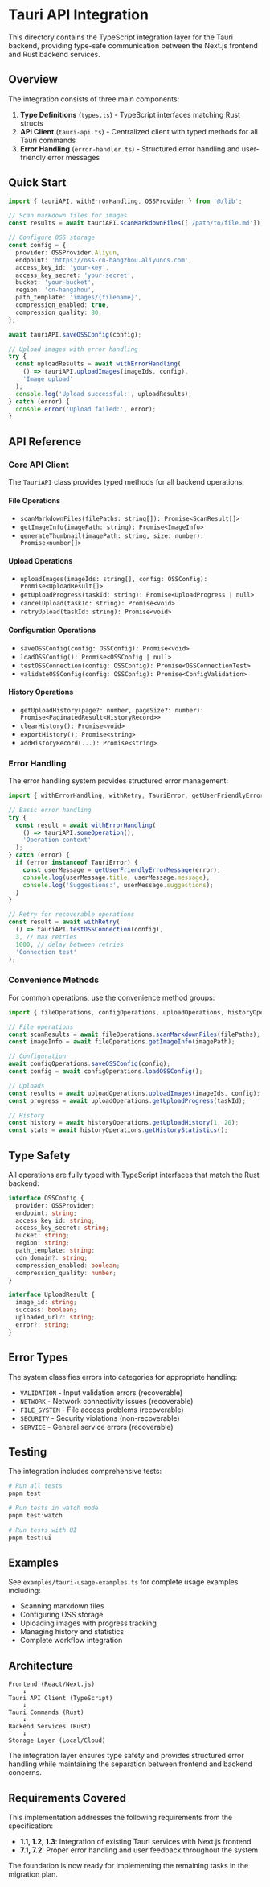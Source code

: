 # Tauri API Integration

This directory contains the TypeScript integration layer for the Tauri backend, providing type-safe communication between the Next.js frontend and Rust backend services.

## Overview

The integration consists of three main components:

1. **Type Definitions** (`types.ts`) - TypeScript interfaces matching Rust structs
2. **API Client** (`tauri-api.ts`) - Centralized client with typed methods for all Tauri commands
3. **Error Handling** (`error-handler.ts`) - Structured error handling and user-friendly error messages

## Quick Start

```typescript
import { tauriAPI, withErrorHandling, OSSProvider } from '@/lib';

// Scan markdown files for images
const results = await tauriAPI.scanMarkdownFiles(['/path/to/file.md']);

// Configure OSS storage
const config = {
  provider: OSSProvider.Aliyun,
  endpoint: 'https://oss-cn-hangzhou.aliyuncs.com',
  access_key_id: 'your-key',
  access_key_secret: 'your-secret',
  bucket: 'your-bucket',
  region: 'cn-hangzhou',
  path_template: 'images/{filename}',
  compression_enabled: true,
  compression_quality: 80,
};

await tauriAPI.saveOSSConfig(config);

// Upload images with error handling
try {
  const uploadResults = await withErrorHandling(
    () => tauriAPI.uploadImages(imageIds, config),
    'Image upload'
  );
  console.log('Upload successful:', uploadResults);
} catch (error) {
  console.error('Upload failed:', error);
}
```

## API Reference

### Core API Client

The `TauriAPI` class provides typed methods for all backend operations:

#### File Operations
- `scanMarkdownFiles(filePaths: string[]): Promise<ScanResult[]>`
- `getImageInfo(imagePath: string): Promise<ImageInfo>`
- `generateThumbnail(imagePath: string, size: number): Promise<number[]>`

#### Upload Operations
- `uploadImages(imageIds: string[], config: OSSConfig): Promise<UploadResult[]>`
- `getUploadProgress(taskId: string): Promise<UploadProgress | null>`
- `cancelUpload(taskId: string): Promise<void>`
- `retryUpload(taskId: string): Promise<void>`

#### Configuration Operations
- `saveOSSConfig(config: OSSConfig): Promise<void>`
- `loadOSSConfig(): Promise<OSSConfig | null>`
- `testOSSConnection(config: OSSConfig): Promise<OSSConnectionTest>`
- `validateOSSConfig(config: OSSConfig): Promise<ConfigValidation>`

#### History Operations
- `getUploadHistory(page?: number, pageSize?: number): Promise<PaginatedResult<HistoryRecord>>`
- `clearHistory(): Promise<void>`
- `exportHistory(): Promise<string>`
- `addHistoryRecord(...): Promise<string>`

### Error Handling

The error handling system provides structured error management:

```typescript
import { withErrorHandling, withRetry, TauriError, getUserFriendlyErrorMessage } from '@/lib';

// Basic error handling
try {
  const result = await withErrorHandling(
    () => tauriAPI.someOperation(),
    'Operation context'
  );
} catch (error) {
  if (error instanceof TauriError) {
    const userMessage = getUserFriendlyErrorMessage(error);
    console.log(userMessage.title, userMessage.message);
    console.log('Suggestions:', userMessage.suggestions);
  }
}

// Retry for recoverable operations
const result = await withRetry(
  () => tauriAPI.testOSSConnection(config),
  3, // max retries
  1000, // delay between retries
  'Connection test'
);
```

### Convenience Methods

For common operations, use the convenience method groups:

```typescript
import { fileOperations, configOperations, uploadOperations, historyOperations } from '@/lib';

// File operations
const scanResults = await fileOperations.scanMarkdownFiles(filePaths);
const imageInfo = await fileOperations.getImageInfo(imagePath);

// Configuration
await configOperations.saveOSSConfig(config);
const config = await configOperations.loadOSSConfig();

// Uploads
const results = await uploadOperations.uploadImages(imageIds, config);
const progress = await uploadOperations.getUploadProgress(taskId);

// History
const history = await historyOperations.getUploadHistory(1, 20);
const stats = await historyOperations.getHistoryStatistics();
```

## Type Safety

All operations are fully typed with TypeScript interfaces that match the Rust backend:

```typescript
interface OSSConfig {
  provider: OSSProvider;
  endpoint: string;
  access_key_id: string;
  access_key_secret: string;
  bucket: string;
  region: string;
  path_template: string;
  cdn_domain?: string;
  compression_enabled: boolean;
  compression_quality: number;
}

interface UploadResult {
  image_id: string;
  success: boolean;
  uploaded_url?: string;
  error?: string;
}
```

## Error Types

The system classifies errors into categories for appropriate handling:

- `VALIDATION` - Input validation errors (recoverable)
- `NETWORK` - Network connectivity issues (recoverable)
- `FILE_SYSTEM` - File access problems (recoverable)
- `SECURITY` - Security violations (non-recoverable)
- `SERVICE` - General service errors (recoverable)

## Testing

The integration includes comprehensive tests:

```bash
# Run all tests
pnpm test

# Run tests in watch mode
pnpm test:watch

# Run tests with UI
pnpm test:ui
```

## Examples

See `examples/tauri-usage-examples.ts` for complete usage examples including:

- Scanning markdown files
- Configuring OSS storage
- Uploading images with progress tracking
- Managing history and statistics
- Complete workflow integration

## Architecture

```
Frontend (React/Next.js)
    ↓
Tauri API Client (TypeScript)
    ↓
Tauri Commands (Rust)
    ↓
Backend Services (Rust)
    ↓
Storage Layer (Local/Cloud)
```

The integration layer ensures type safety and provides structured error handling while maintaining the separation between frontend and backend concerns.

## Requirements Covered

This implementation addresses the following requirements from the specification:

- **1.1, 1.2, 1.3**: Integration of existing Tauri services with Next.js frontend
- **7.1, 7.2**: Proper error handling and user feedback throughout the system

The foundation is now ready for implementing the remaining tasks in the migration plan.